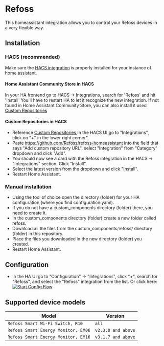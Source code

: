 # Refoss
This homeassistant integration allows you to control your Refoss devices in a very flexible way.

## Installation
### HACS (recommended)
   Make sure the [HACS integration](https://hacs.xyz/) is properly installed for your instance of home assistant.

#### Home Assistant Community Store in HACS
In your HA frontend go to HACS -> Integrations, search for 'Refoss' and hit 'Install' You'll have to restart HA to let it recognize the new integration.
If not found in Home Assistant Community Store, you can also install it used [Custom Repositories](https://hacs.xyz/docs/faq/custom_repositories)

#### Custom Repositories in HACS
- Reference [Custom Repositories](https://hacs.xyz/docs/faq/custom_repositories),In the HACS UI go to "Integrations", click on "+" in the lower right corner".
- Paste https://github.com/Refoss/refoss-homeassistant into the field that says "Add custom repository URL", select "Integration" from "Category" dropdown and click "Add".
- You should now see a card with the Refoss integration in the HACS -> "Integrations" section. Click "Install".
- Select the latest version from the dropdown and click "Install".
- Restart Home Assistant.

### Manual installation
- Using the tool of choice open the directory (folder) for your HA configuration (where you find configuration.yaml).
- If you do not have a custom_components directory (folder) there, you need to create it.
- In the custom_components directory (folder) create a new folder called refoss.
- Download all the files from the custom_components/refoss/ directory (folder) in this repository.
- Place the files you downloaded in the new directory (folder) you created.
- Restart Home Assistant.

## Configuration
- In the HA UI go to "Configuration" -> "Integrations", click "+", search for "Refoss", and select the "Refoss" integration from the list.
  Or click here: [![Start Config Flow](https://my.home-assistant.io/badges/config_flow_start.svg)](https://my.home-assistant.io/redirect/config_flow_start?domain=refoss)

## Supported device models

| Model | Version            |             
| ----------- |--------------------|
| `Refoss Smart Wi-Fi Switch, R10`    | `all`              |
| `Refoss Smart Energy Monitor, EM06` | `v2.3.8 and above` |
| `Refoss Smart Energy Monitor, EM16` | `v3.1.7 and above` |

